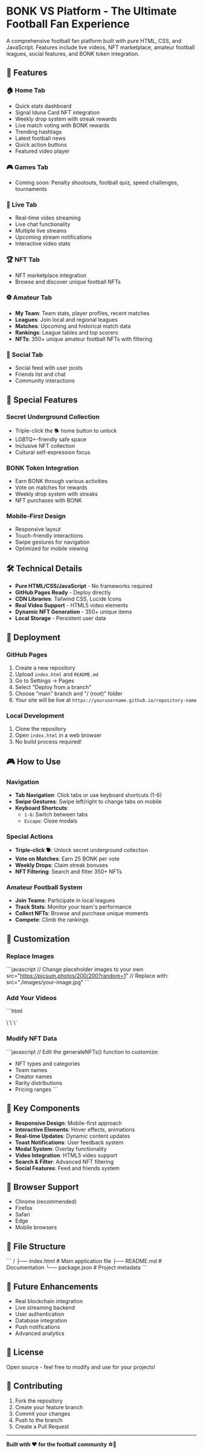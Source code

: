 # BONK VS Platform - The Ultimate Football Fan Experience

A comprehensive football fan platform built with pure HTML, CSS, and JavaScript. Features include live videos, NFT marketplace, amateur football leagues, social features, and BONK token integration.

## 🚀 Features

### 🏠 Home Tab
- Quick stats dashboard
- Signal Iduna Card NFT integration
- Weekly drop system with streak rewards
- Live match voting with BONK rewards
- Trending hashtags
- Latest football news
- Quick action buttons
- Featured video player

### 🎮 Games Tab
- Coming soon: Penalty shootouts, football quiz, speed challenges, tournaments

### 🔴 Live Tab
- Real-time video streaming
- Live chat functionality
- Multiple live streams
- Upcoming stream notifications
- Interactive video stats

### 🏆 NFT Tab
- NFT marketplace integration
- Browse and discover unique football NFTs

### ⚽ Amateur Tab
- **My Team**: Team stats, player profiles, recent matches
- **Leagues**: Join local and regional leagues
- **Matches**: Upcoming and historical match data
- **Rankings**: League tables and top scorers
- **NFTs**: 350+ unique amateur football NFTs with filtering

### 👥 Social Tab
- Social feed with user posts
- Friends list and chat
- Community interactions

## 🎯 Special Features

### Secret Underground Collection
- Triple-click the 🐕 home button to unlock
- LGBTQ+-friendly safe space
- Inclusive NFT collection
- Cultural self-expression focus

### BONK Token Integration
- Earn BONK through various activities
- Vote on matches for rewards
- Weekly drop system with streaks
- NFT purchases with BONK

### Mobile-First Design
- Responsive layout
- Touch-friendly interactions
- Swipe gestures for navigation
- Optimized for mobile viewing

## 🛠️ Technical Details

- **Pure HTML/CSS/JavaScript** - No frameworks required
- **GitHub Pages Ready** - Deploy directly
- **CDN Libraries**: Tailwind CSS, Lucide Icons
- **Real Video Support** - HTML5 video elements
- **Dynamic NFT Generation** - 350+ unique items
- **Local Storage** - Persistent user data

## 🚀 Deployment

### GitHub Pages
1. Create a new repository
2. Upload `index.html` and `README.md`
3. Go to Settings → Pages
4. Select "Deploy from a branch"
5. Choose "main" branch and "/ (root)" folder
6. Your site will be live at `https://yourusername.github.io/repository-name`

### Local Development
1. Clone the repository
2. Open `index.html` in a web browser
3. No build process required!

## 🎮 How to Use

### Navigation
- **Tab Navigation**: Click tabs or use keyboard shortcuts (1-6)
- **Swipe Gestures**: Swipe left/right to change tabs on mobile
- **Keyboard Shortcuts**: 
  - `1-6`: Switch between tabs
  - `Escape`: Close modals

### Special Actions
- **Triple-click 🐕**: Unlock secret underground collection
- **Vote on Matches**: Earn 25 BONK per vote
- **Weekly Drops**: Claim streak bonuses
- **NFT Filtering**: Search and filter 350+ NFTs

### Amateur Football System
- **Join Teams**: Participate in local leagues
- **Track Stats**: Monitor your team's performance
- **Collect NFTs**: Browse and purchase unique moments
- **Compete**: Climb the rankings

## 🎨 Customization

### Replace Images
\`\`\`javascript
// Change placeholder images to your own
src="https://picsum.photos/200/200?random=1"
// Replace with:
src="./images/your-image.jpg"
\`\`\`

### Add Your Videos
\`\`\`html
<!-- Replace video sources -->
<source src="https://hebbkx1anhila5yf.public.blob.vercel-storage.com/WeChat_20250806184859-E3xaXkJBVCa69ZKUhKv9tOb0R6uBAR.mp4" type="video/mp4">
<!-- With your videos -->
<source src="./videos/your-video.mp4" type="video/mp4">
\`\`\`

### Modify NFT Data
\`\`\`javascript
// Edit the generateNFTs() function to customize:
- NFT types and categories
- Team names
- Creator names
- Rarity distributions
- Pricing ranges
\`\`\`

## 🌟 Key Components

- **Responsive Design**: Mobile-first approach
- **Interactive Elements**: Hover effects, animations
- **Real-time Updates**: Dynamic content updates
- **Toast Notifications**: User feedback system
- **Modal System**: Overlay functionality
- **Video Integration**: HTML5 video support
- **Search & Filter**: Advanced NFT filtering
- **Social Features**: Feed and friends system

## 📱 Browser Support

- Chrome (recommended)
- Firefox
- Safari
- Edge
- Mobile browsers

## 🔧 File Structure

\`\`\`
/
├── index.html          # Main application file
├── README.md          # Documentation
└── package.json       # Project metadata
\`\`\`

## 🎯 Future Enhancements

- Real blockchain integration
- Live streaming backend
- User authentication
- Database integration
- Push notifications
- Advanced analytics

## 📄 License

Open source - feel free to modify and use for your projects!

## 🤝 Contributing

1. Fork the repository
2. Create your feature branch
3. Commit your changes
4. Push to the branch
5. Create a Pull Request

---

**Built with ❤️ for the football community** ⚽🚀
